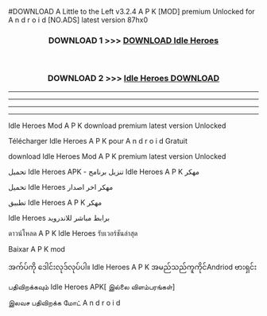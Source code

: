 #DOWNLOAD A Little to the Left v3.2.4 A P K [MOD] premium Unlocked for A n d r o i d [NO.ADS] latest version 87hx0 



<div align="center">

<h3>DOWNLOAD 1 >>> <a href="https://downloadmod1.web.app/?judul=Idle Heroes ">DOWNLOAD Idle Heroes </a></h3><br>

<h3>DOWNLOAD 2 >>> <a href="https://downloadmod1.web.app/?judul=Idle Heroes ">Idle Heroes  DOWNLOAD </a></h3>

</div>


----------------------------------------------------------

----------------------------------------------------------

----------------------------------------------------------

----------------------------------------------------------


Idle Heroes  Mod A P K download premium latest version Unlocked

Télécharger Idle Heroes  A P K pour A n d r o i d Gratuit

download Idle Heroes  Mod A P K premium latest version Unlocked

تحميل Idle Heroes  APK - تنزيل برنامج Idle Heroes  A P K مهكر

تحميل Idle Heroes  مهكر اخر اصدار

تطبيق Idle Heroes  A P K مهكر

Idle Heroes  برابط مباشر للاندرويد

ดาวน์โหลด A P K Idle Heroes  รับเวอร์ชันล่าสุด

Baixar A P K mod

အက်ပ်ကို ဒေါင်းလုဒ်လုပ်ပါ။ Idle Heroes  A P K အမည်သည်ကူကိုင်Andriod ဗားရှင်း

பதிவிறக்கவும் Idle Heroes  APK[ இல்லை விளம்பரங்கள்] 
 
இலவச பதிவிறக்க மோட் A n d r o i d



